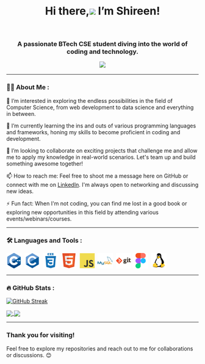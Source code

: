 <br>
<h1 align="center">
   Hi there,<img src="https://media.giphy.com/media/hvRJCLFzcasrR4ia7z/giphy.gif" width="30px"/> I’m Shireen!
</h1>
  <br><h3 align="center">A passionate BTech CSE student diving into the world of coding and technology.</h3>

  
<div id="header" align="center">
  <img src="https://i.giphy.com/media/v1.Y2lkPTc5MGI3NjExcmdibDg0aHQ2cXJ0YWhhYzNmc2lnbXIweGE5NmNieTQ1ZnBqMWd3ciZlcD12MV9pbnRlcm5hbF9naWZfYnlfaWQmY3Q9cw/paTz7UZbPfTZFRYnnB/giphy.gif" width="200"/>
</div>

---
### :woman_technologist: About Me :

👀 I’m interested in exploring the endless possibilities in the field of Computer Science, from web development to data science and everything in between.

🌱 I’m currently learning the ins and outs of various programming languages and frameworks, honing my skills to become proficient in coding and development.

💞️ I’m looking to collaborate on exciting projects that challenge me and allow me to apply my knowledge in real-world scenarios. Let's team up and build something awesome together!

📫 How to reach me: Feel free to shoot me a message here on GitHub or connect with me on <a href = "www.linkedin.com/in/shireen-kachroo">LinkedIn</a>. I'm always open to networking and discussing new ideas.

⚡ Fun fact: When I'm not coding, you can find me lost in a good book or exploring new opportunities in this field by attending various events/webinars/courses.

---

### :hammer_and_wrench: Languages and Tools :
<div>
  <img src="https://github.com/devicons/devicon/blob/master/icons/cplusplus/cplusplus-original.svg"  title="C++" alt="C++" width="40" height="40"/>&nbsp;
  <img src="https://github.com/devicons/devicon/blob/master/icons/c/c-original.svg"  title="C" alt="C" width="40" height="40"/>&nbsp;
  <img src="https://github.com/devicons/devicon/blob/master/icons/css3/css3-plain-wordmark.svg"  title="CSS3" alt="CSS" width="40" height="40"/>&nbsp;
  <img src="https://github.com/devicons/devicon/blob/master/icons/html5/html5-original.svg" title="HTML5" alt="HTML" width="40" height="40"/>&nbsp;
  <img src="https://github.com/devicons/devicon/blob/master/icons/javascript/javascript-original.svg" title="JavaScript" alt="JavaScript" width="40" height="40"/>&nbsp;
  <img src="https://github.com/devicons/devicon/blob/master/icons/mysql/mysql-original-wordmark.svg" title="MySQL"  alt="MySQL" width="40" height="40"/>&nbsp;
  <img src="https://github.com/devicons/devicon/blob/master/icons/git/git-original-wordmark.svg" title="Git" alt="Git" width="40" height="40"/>
  <img src="https://github.com/devicons/devicon/blob/master/icons/figma/figma-original.svg"  title="Figma" alt="Figma" width="40" height="40"/>&nbsp;
  <img src="https://github.com/devicons/devicon/blob/master/icons/linux/linux-original.svg"  title="Linux" alt="Linux" width="40" height="40"/>&nbsp;
</div>

---

### :fire: GitHub Stats :
[![GitHub Streak](http://github-readme-streak-stats.herokuapp.com?user=ShireenKachroo)](https://git.io/streak-stats)
<br>


<a href="https://github.com/ShireenKachroo/github-readme-stats">
  <img height=200 align="center" src="https://github-readme-stats.vercel.app/api?username=ShireenKachroo" />
</a> 
<a href="https://github.com/ShireenKachroo/convoychat">
  <img height=200 align="center" src="https://github-readme-stats.vercel.app/api/top-langs?username=ShireenKachroo&layout=compact&langs_count=8&card_width=320" />
</a>
<br>


---


### Thank you for visiting!
Feel free to explore my repositories and reach out to me for collaborations or discussions. 😊


